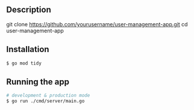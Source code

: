 ## Description
git clone https://github.com/yourusername/user-management-app.git
cd user-management-app

## Installation

```bash
$ go mod tidy
```

## Running the app

```bash
# development & production mode
$ go run ./cmd/server/main.go